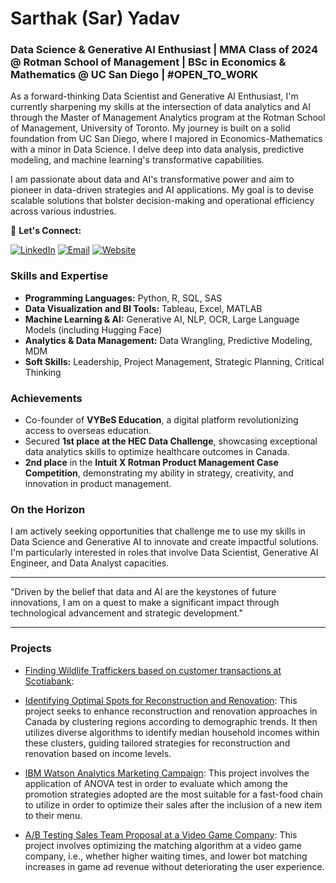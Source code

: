 # Sarthak (Sar) Yadav

### Data Science & Generative AI Enthusiast | MMA Class of 2024 @ Rotman School of Management | BSc in Economics & Mathematics @ UC San Diego | #OPEN_TO_WORK

As a forward-thinking Data Scientist and Generative AI Enthusiast, I'm currently sharpening my skills at the intersection of data analytics and AI through the Master of Management Analytics program at the Rotman School of Management, University of Toronto. My journey is built on a solid foundation from UC San Diego, where I majored in Economics-Mathematics with a minor in Data Science. I delve deep into data analysis, predictive modeling, and machine learning's transformative capabilities.

I am passionate about data and AI's transformative power and aim to pioneer in data-driven strategies and AI applications. My goal is to devise scalable solutions that bolster decision-making and operational efficiency across various industries.

🔗 **Let's Connect:**

[![LinkedIn](https://img.shields.io/badge/LinkedIn-%230077B5.svg?&style=for-the-badge&logo=linkedin&logoColor=white)](https://www.linkedin.com/in/sarthak-yadav-356128185) [![Email](https://img.shields.io/badge/Email-D14836?style=for-the-badge&logo=gmail&logoColor=white)](mailto:sarthakyad01@gmail.com) [![Website](https://img.shields.io/badge/Website-0A0A0A?style=for-the-badge&logo=About.me&logoColor=white)](sarthakyad01.wixsite.com/personalsite)

### Skills and Expertise
- **Programming Languages:** Python, R, SQL, SAS
- **Data Visualization and BI Tools:** Tableau, Excel, MATLAB
- **Machine Learning & AI:** Generative AI, NLP, OCR, Large Language Models (including Hugging Face)
- **Analytics & Data Management:** Data Wrangling, Predictive Modeling, MDM
- **Soft Skills:** Leadership, Project Management, Strategic Planning, Critical Thinking

### Achievements
- Co-founder of **VYBeS Education**, a digital platform revolutionizing access to overseas education.
- Secured **1st place at the HEC Data Challenge**, showcasing exceptional data analytics skills to optimize healthcare outcomes in Canada.
- **2nd place** in the **Intuit X Rotman Product Management Case Competition**, demonstrating my ability in strategy, creativity, and innovation in product management.

### On the Horizon
I am actively seeking opportunities that challenge me to use my skills in Data Science and Generative AI to innovate and create impactful solutions. I'm particularly interested in roles that involve Data Scientist, Generative AI Engineer, and Data Analyst capacities.

---

"Driven by the belief that data and AI are the keystones of future innovations, I am on a quest to make a significant impact through technological advancement and strategic development."


---
### Projects
- [Finding Wildlife Traffickers based on customer transactions at Scotiabank](https://github.com/sarthakyad01/IMI.git):
- [Identifying Optimal Spots for Reconstruction and Renovation](https://github.com/sarthakyad01/Optimal-Spots-for-Construction-and-Renovation.git): This project seeks to enhance reconstruction and renovation approaches in Canada by clustering regions according to demographic trends. It then utilizes diverse algorithms to identify median household incomes within these clusters, guiding tailored strategies for reconstruction and renovation based on income levels.
  
- [IBM Watson Analytics Marketing Campaign](https://github.com/sarthakyad01/Fast-Food-Marketing-Campaign-A-B-Test.git): This project involves the application of ANOVA test in order to evaluate which among the promotion strategies adopted are the most suitable for a fast-food chain to utilize in order to optimize their sales after the inclusion of a new item to their menu.
  
- [A/B Testing Sales Team Proposal at a Video Game Company](https://github.com/sarthakyad01/A-B-Testing-Sales-Team-Proposal.git): This project involves optimizing the matching algorithm at a video game company, i.e., whether higher waiting times, and lower bot matching increases in game ad revenue without deteriorating the user experience.
<!--
**sarthakyad01/sarthakyad01** is a ✨ _special_ ✨ repository because its `README.md` (this file) appears on your GitHub profile.

Here are some ideas to get you started:

- 🔭 I’m currently working on ...
- 🌱 I’m currently learning ...
- 👯 I’m looking to collaborate on ...
- 🤔 I’m looking for help with ...
- 💬 Ask me about ...
- 📫 How to reach me: ...
- 😄 Pronouns: ...
- ⚡ Fun fact: ...
-->
